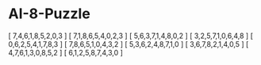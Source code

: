 # AI-8-Puzzle

[ 7,4,6,1,8,5,2,0,3 ]
[ 7,1,8,6,5,4,0,2,3 ]
[ 5,6,3,7,1,4,8,0,2 ]
[ 3,2,5,7,1,0,6,4,8 ]
[ 0,6,2,5,4,1,7,8,3 ]
[ 7,8,6,5,1,0,4,3,2 ]
[ 5,3,6,2,4,8,7,1,0 ]
[ 3,6,7,8,2,1,4,0,5 ]
[ 4,7,6,1,3,0,8,5,2 ]
[ 6,1,2,5,8,7,4,3,0 ]  
